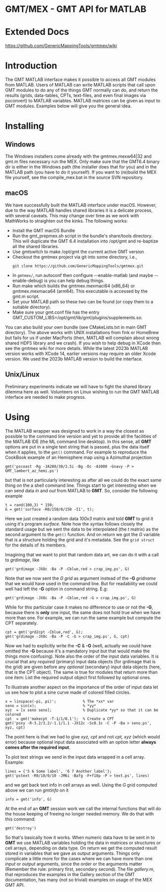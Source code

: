 # GMT/MEX - GMT API for MATLAB

# Extended Docs

https://github.com/GenericMappingTools/gmtmex/wiki

# Introduction

The GMT MATLAB interface makes it possible to access all GMT modules from MATLAB. Users of MATLAB can write MATLAB scripts
that call upon GMT modules to do any of the things GMT normally can do, and return the results (grids, data-tables, CPTs,
text-files, and even final images via psconvert) to MATLAB variables. MATLAB matrices can be given as input to GMT modules.
Examples below will give you the general idea.

# Installing

## Windows

The Windows installers come already with the gmtmex.mexw64|32 and gmt.m files necessary run the MEX. Only make sure that the
GMT6.4 binary dir is either in the Windows path (the installer does that for you) and in the MATLAB path (you have to do it
yourself). If you want to (re)build the MEX file yourself, see the compile_mex.bat in the source SVN repository.

## macOS

We have successfully built the MATLAB interface under macOS. However, due to the way MATLAB handles shared libraries it is a
delicate process, with several caveats. This may change over time as we work with MathWorks to straighten out the kinks.
The following works:

 * Install the GMT macOS Bundle
 * Run the gmt_prepmex.sh script in the bundle's share/tools directory.  This will duplicate
   the GMT 6.4 installation into /opt/gmt and re-baptize all the shared libraries.
 * Use gmtswitch to make /opt/gmt the current active GMT version
 * Checkout the gmtmex project via git into some directory, i.e.,
   ```
   git clone https://github.com/GenericMappingTools/gmtmex.git
   ```
 * In `gmtmex/`, run autoconf then configure --enable-matlab (and maybe --enable-debug) is you
   can help debug things.
 * Run make which builds the gmtmex.mexmaci64 (x86_64) or gmtmex.mexmaca64 (arm64).  This executable
   is accessed by the gmt.m script.
 * Set your MATLAB path so these two can be found (or copy them to a suitable directory).
 * Make sure your gmt.conf file has the entry GMT_CUSTOM_LIBS=/opt/gmt/lib/gmt/plugins/supplements.so.

You can also build your own bundle (see CMakeLists.txt in main GMT directory).  The above works
with UNIX installations from fink or HomeBrew but fails for us if under MacPorts (then, MATLAB
will complain about wrong shared HDF5 library and we crash).
If you wish to help debug in XCode then see the gmtmex wiki for more details.  While the latest
2023b MATLAB version works with XCode 14, earlier versions may require an older Xcode version.
We used the 2023b MATLAB version to build the interface.

## Unix/Linux

Preliminary experiments indicate we will have to fight the shared library dilemma here as well.
Volunteers on Linux wishing to run the GMT MATLAB interface are needed to make progress.

# Using

The MATLAB wrapper was designed to work in a way the closest as possible to the command line version
and yet to provide all the facilities of the MATLAB IDE (the ML command line desktop). In this sense,
all **GMT** options are put in a single text string that is passed, plus the data itself when it applies,
to the ``gmt()`` command. For example to reproduce the CookBook example of an Hemisphere map using a
Azimuthal projection

    gmt('pscoast -Rg -JA280/30/3.5i -Bg -Dc -A1000 -Gnavy -P > GMT_lambert_az_hemi.ps')

but that is not particularly interesting as after all we could do the exact same thing on the a shell
command line. Things start to get interesting when we can send data *in* and *out* from MATLAB to
**GMT**. So, consider the following example

    t = rand(100,3) * 150;
    G = gmt('surface -R0/150/0/150 -I1', t);

Here we just created a random data *100x3* matrix and told **GMT** to grid it using it's program
*surface*. Note how the syntax follows closely the standard usage but we sent the data to be
interpolated (the *t* matrix) as the second argument to the ``gmt()`` function. And on return we
got the *G* variable that is a structure holding the grid and it's metadata. See the
``grid struct`` for the details of its members.

Imagining that we want to plot that random data art, we can do it with a call to *grdimage*, like

    gmt('grdimage -JX8c -Ba -P -Cblue,red > crap_img.ps', G)

Note that we now sent the *G grid* as argument instead of the **-G** *gridname* that we would have
used in the command line. But for readability we could well had left the **-G** option in command string. E.g:

    gmt('grdimage -JX8c -Ba -P -Cblue,red -G > crap_img.ps', G)

While for this particular case it makes no difference to use or not the **-G**, because there is **only**
one input, the same does not hold true when we have more than one. For example, we can run the same example
but compute the CPT separately.

    cpt = gmt('grd2cpt -Cblue,red', G);
    gmt('grdimage -JX8c -Ba -P -C -G > crap_img.ps', G, cpt)

Now we had to explicitly write the **-C** & **-G** (well, actually we could have omitted the **-G** because
it's a mandatory input but that would make the things more confusing). Note also the order of the input data variables.
It is crucial that any *required* (primary) input data objects (for grdimage that is the grid) are given before
any *optional* (secondary) input data objects (here, that is the CPT object).  The same is true for modules that
return more than one item: List the required output object first followed by optional ones.

To illustrate another aspect on the importance of the order of input data let us see how to plot a sine curve
made of colored filled circles.

    x = linspace(-pi, pi)';            % The *xx* var
    seno = sin(x);                     % *yy*
    xyz  = [x seno seno];              % Duplicate *yy* so that it can be colored
    cpt  = gmt('makecpt -T-1/1/0.1');  % Create a CPT
    gmt('psxy -R-3.2/3.2/-1.1/1.1 -JX12c -Sc0.1c -C -P -Ba > seno.ps', xyz, cpt)

The point here is that we had to give *xyz, cpt* and not *cpt, xyz* (which would error) because optional input data
associated with an option letter **always comes after the required input**.

To plot text strings we send in the input data wrapped in a cell array. Example:

    lines = {'5 6 Some label', '6 7 Another label'};
    gmt('pstext -R0/10/0/10 -JM6i -Bafg -F+f18p -P > text.ps', lines)

and we get back text info in cell arrays as well. Using the *G* grid computed above we can run *gmtinfo* on it

    info = gmt('info', G)

At the end of an **GMT** session work we call the internal functions that will do the house keeping of
freeing no longer needed memory. We do that with this command:

    gmt('destroy')


So that's basically how it works. When numeric data have to be sent *in* to **GMT** we use
MATLAB variables holding the data in matrices or structures or cell arrays, depending on data type. On
return we get the computed result stored in variables that we gave as output arguments.
Things only complicate a little more for the cases where we can have more than one *input* or
*output* arguments, since the order or the arguments matter (Remember the rule: primary first, secondary second).
The file *gallery.m*, that reproduces the examples in the Gallery section of the GMT
documentation, has many (not so trivial) examples on usage of the MEX GMT API.
